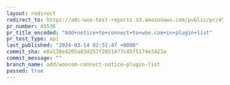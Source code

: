 ```yaml
---
layout: redirect
redirect_to: https://a8c-woo-test-reports.s3.amazonaws.com/public/pr/45536/api/index.html
pr_number: 45536
pr_title_encoded: "Add+notice+to+connect+to+woo.com+in+plugin+list"
pr_test_type: api
last_published: "2024-03-14 02:51:47 +0000"
commit_sha: e8a138e4205a83d257f2051477c45f5174e3423a
commit_message: ""
branch_name: add/woocom-connect-notice-plugin-list
passed: true
---
```

